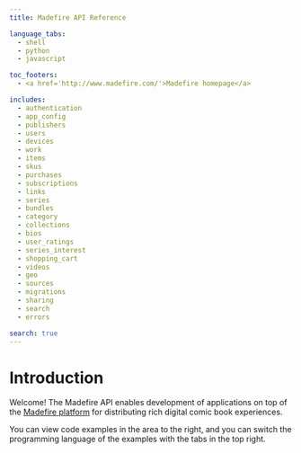 ```yaml
---
title: Madefire API Reference

language_tabs:
  - shell
  - python
  - javascript

toc_footers:
  - <a href='http://www.madefire.com/'>Madefire homepage</a>

includes:
  - authentication
  - app_config
  - publishers
  - users
  - devices
  - work
  - items
  - skus
  - purchases
  - subscriptions
  - links
  - series
  - bundles
  - category
  - collections
  - bios
  - user_ratings
  - series_interest
  - shopping_cart
  - videos
  - geo
  - sources
  - migrations
  - sharing
  - search
  - errors

search: true
---
```


# Introduction

Welcome! The Madefire API enables development of applications on top of the [Madefire platform](http://www.madefire.com/motion-books/)
for distributing rich digital comic book experiences.

You can view code examples in the area to the right, and you can switch the programming language of the examples with the tabs 
in the top right.
